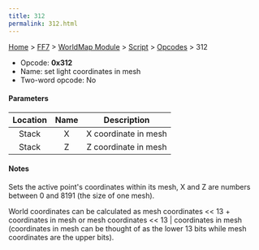 ```yaml
---
title: 312
permalink: 312.html
---
```


[Home](../../../../Main%20Page.md) > [FF7](../../../../FF7.md) > [WorldMap Module](../../../WorldMap%20Module.md) > [Script](../../Script.md) > [Opcodes](../Opcodes.md) > 312

-   Opcode: **0x312**
-   Name: set light coordinates in mesh
-   Two-word opcode: No

#### Parameters

| Location | Name |     Description      |
|:--------:|:----:|:--------------------:|
|  Stack   |  X   | X coordinate in mesh |
|  Stack   |  Z   | Z coordinate in mesh |

#### Notes

Sets the active point's coordinates within its mesh, X and Z are numbers
between 0 and 8191 (the size of one mesh).

World coordinates can be calculated as mesh coordinates &lt;&lt; 13 +
coordinates in mesh or mesh coordinates &lt;&lt; 13 \| coordinates in
mesh (coordinates in mesh can be thought of as the lower 13 bits while
mesh coordinates are the upper bits).
